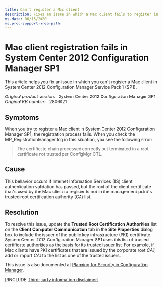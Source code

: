 ```yaml
---
title: Can't register a Mac client
description: Fixes an issue in which a Mac client fails to register in System Center Configuration Manager SP1.
ms.date: 06/15/2020
ms.prod-support-area-path:
---
```

# Mac client registration fails in System Center 2012 Configuration Manager SP1

This article helps you fix an issue in which you can't register a Mac client in System Center 2012 Configuration Manager Service Pack 1 (SP1).

_Original product version:_ &nbsp; System Center 2012 Configuration Manager SP1  
_Original KB number:_ &nbsp; 2806021

## Symptoms

When you try to register a Mac client in System Center 2012 Configuration Manager SP1, the registration process fails. When you check the MP_RegistrationManager log in this situation, you see the following error:

> The certificate chain processed correctly but terminated in a root certificate not trusted per ConfigMgr CTL.

## Cause

This behavior occurs if Internet Information Services (IIS) client authentication validation has passed, but the root of the client certificate that's used by the Mac client to register is not in the management point's trusted root certification authority (CA) list.

## Resolution

To resolve this issue, update the **Trusted Root Certification Authorities** list on the **Client Computer Communication** tab in the **Site Properties** dialog box to include the issuer of the public key infrastructure (PKI) certificate. System Center 2012 Configuration Manager SP1 uses this list of trusted certificate authorities as the basis for its trusted issuer list. For example, if Mac clients have PKI certificates that are issued by the corporate root *CA1*, add or import *CA1* to the list as one of the trusted issuers.

This issue is also documented at [Planning for Security in Configuration Manager](/previous-versions/system-center/system-center-2012-R2/gg712284(v=technet.10)?redirectedfrom=MSDN).

[!INCLUDE [Third-party information disclaimer](../../includes/third-party-disclaimer.md)]
